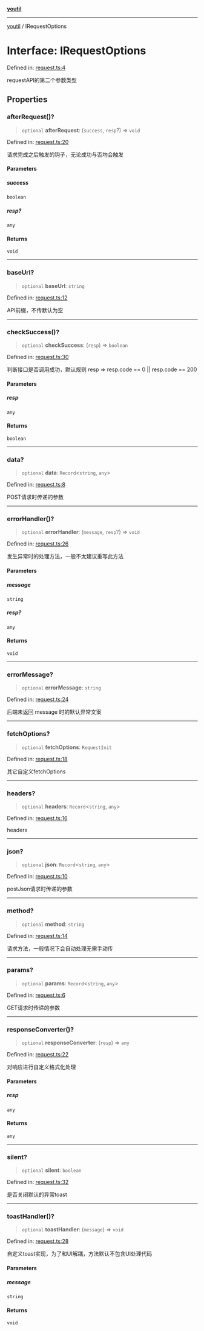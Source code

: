 [**youtil**](../README.md)

***

[youtil](../globals.md) / IRequestOptions

# Interface: IRequestOptions

Defined in: [request.ts:4](https://github.com/sxei/youtil/blob/d9060d657627a7649d5f5235a6f4783a1d5487be/src/request.ts#L4)

requestAPI的第二个参数类型

## Properties

### afterRequest()?

> `optional` **afterRequest**: (`success`, `resp`?) => `void`

Defined in: [request.ts:20](https://github.com/sxei/youtil/blob/d9060d657627a7649d5f5235a6f4783a1d5487be/src/request.ts#L20)

请求完成之后触发的钩子，无论成功与否均会触发

#### Parameters

##### success

`boolean`

##### resp?

`any`

#### Returns

`void`

***

### baseUrl?

> `optional` **baseUrl**: `string`

Defined in: [request.ts:12](https://github.com/sxei/youtil/blob/d9060d657627a7649d5f5235a6f4783a1d5487be/src/request.ts#L12)

API前缀，不传默认为空

***

### checkSuccess()?

> `optional` **checkSuccess**: (`resp`) => `boolean`

Defined in: [request.ts:30](https://github.com/sxei/youtil/blob/d9060d657627a7649d5f5235a6f4783a1d5487be/src/request.ts#L30)

判断接口是否调用成功，默认规则 resp => resp.code == 0 || resp.code == 200

#### Parameters

##### resp

`any`

#### Returns

`boolean`

***

### data?

> `optional` **data**: `Record`\<`string`, `any`\>

Defined in: [request.ts:8](https://github.com/sxei/youtil/blob/d9060d657627a7649d5f5235a6f4783a1d5487be/src/request.ts#L8)

POST请求时传递的参数

***

### errorHandler()?

> `optional` **errorHandler**: (`message`, `resp`?) => `void`

Defined in: [request.ts:26](https://github.com/sxei/youtil/blob/d9060d657627a7649d5f5235a6f4783a1d5487be/src/request.ts#L26)

发生异常时的处理方法，一般不太建议重写此方法

#### Parameters

##### message

`string`

##### resp?

`any`

#### Returns

`void`

***

### errorMessage?

> `optional` **errorMessage**: `string`

Defined in: [request.ts:24](https://github.com/sxei/youtil/blob/d9060d657627a7649d5f5235a6f4783a1d5487be/src/request.ts#L24)

后端未返回 message 时的默认异常文案

***

### fetchOptions?

> `optional` **fetchOptions**: `RequestInit`

Defined in: [request.ts:18](https://github.com/sxei/youtil/blob/d9060d657627a7649d5f5235a6f4783a1d5487be/src/request.ts#L18)

其它自定义fetchOptions

***

### headers?

> `optional` **headers**: `Record`\<`string`, `any`\>

Defined in: [request.ts:16](https://github.com/sxei/youtil/blob/d9060d657627a7649d5f5235a6f4783a1d5487be/src/request.ts#L16)

headers

***

### json?

> `optional` **json**: `Record`\<`string`, `any`\>

Defined in: [request.ts:10](https://github.com/sxei/youtil/blob/d9060d657627a7649d5f5235a6f4783a1d5487be/src/request.ts#L10)

postJson请求时传递的参数

***

### method?

> `optional` **method**: `string`

Defined in: [request.ts:14](https://github.com/sxei/youtil/blob/d9060d657627a7649d5f5235a6f4783a1d5487be/src/request.ts#L14)

请求方法，一般情况下会自动处理无需手动传

***

### params?

> `optional` **params**: `Record`\<`string`, `any`\>

Defined in: [request.ts:6](https://github.com/sxei/youtil/blob/d9060d657627a7649d5f5235a6f4783a1d5487be/src/request.ts#L6)

GET请求时传递的参数

***

### responseConverter()?

> `optional` **responseConverter**: (`resp`) => `any`

Defined in: [request.ts:22](https://github.com/sxei/youtil/blob/d9060d657627a7649d5f5235a6f4783a1d5487be/src/request.ts#L22)

对响应进行自定义格式化处理

#### Parameters

##### resp

`any`

#### Returns

`any`

***

### silent?

> `optional` **silent**: `boolean`

Defined in: [request.ts:32](https://github.com/sxei/youtil/blob/d9060d657627a7649d5f5235a6f4783a1d5487be/src/request.ts#L32)

是否关闭默认的异常toast

***

### toastHandler()?

> `optional` **toastHandler**: (`message`) => `void`

Defined in: [request.ts:28](https://github.com/sxei/youtil/blob/d9060d657627a7649d5f5235a6f4783a1d5487be/src/request.ts#L28)

自定义toast实现，为了和UI解耦，方法默认不包含UI处理代码

#### Parameters

##### message

`string`

#### Returns

`void`
